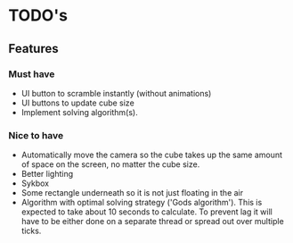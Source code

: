 # TODO's

## Features
### Must have
- UI button to scramble instantly (without animations)
- UI buttons to update cube size
- Implement solving algorithm(s).

### Nice to have
- Automatically move the camera so the cube takes up the same amount of space on the screen, no matter the cube size.
- Better lighting
- Sykbox
- Some rectangle underneath so it is not just floating in the air
- Algorithm with optimal solving strategy ('Gods algorithm'). This is expected to take about 10 seconds to calculate. To prevent lag it will have to be either done on a separate thread or spread out over multiple ticks.
